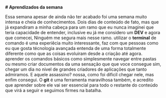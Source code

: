 **# Aprendizados da semana**

Essa semana apesar de ainda não ter acabado foi uma semana muito intensa e cheia de conhecimentos. Dois dias de conteúdo de fato, mas que já expandiram a minha cabeça para um ramo que eu nunca imaginei que teria capacidade de entender, inclusive eu já me considero um **DEV** e agora que comecei, Ninguém me segura mais nesse ramo. utilizar o **terminal** de comando é uma experiêcia muito interessante, faz com que pessoas como eu que gosta técnologia avançada entenda de uma forma totalmente diferente como que as coisas evoluiram desde a criação até agora. aprender os comandos básicos como simplesmente navegar entre pastas ou mesmo criar documentos da uma sensação que que voce consegue sim, chegar um dia no nivel de grandes criadores de aplicações que tanto admiramos. E aquele assassino? nossa, como foi dificil chegar nele, mas enfim consegui.
O **git** é uma ferramenta maravilhosa também, e acredito que aprender sobre ele vai ser essencial para todo o restante do conteúdo que virá a seguir e seguimos firmes na batalha.